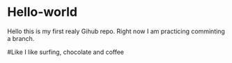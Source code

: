 # Hello-world

Hello this is my first realy Gihub repo. Right now I am practicing comminting a branch.

#Like
I like surfing, chocolate and coffee
